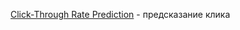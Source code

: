 [Click-Through Rate Prediction](https://www.kaggle.com/c/avazu-ctr-prediction) - предсказание клика
